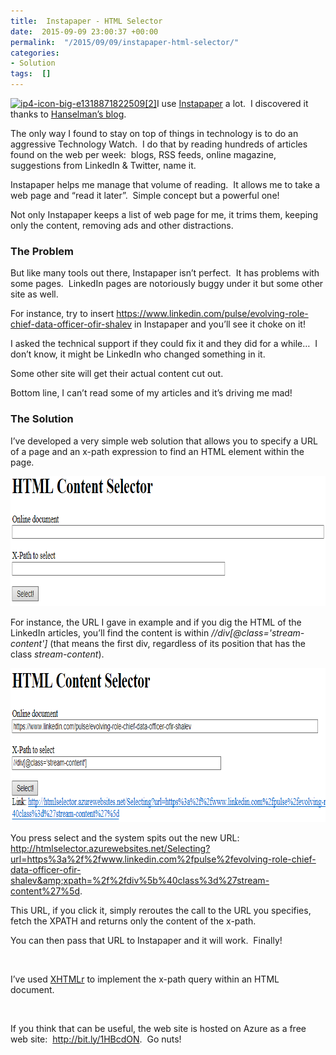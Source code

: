 ```yaml
---
title:  Instapaper - HTML Selector
date:  2015-09-09 23:00:37 +00:00
permalink:  "/2015/09/09/instapaper-html-selector/"
categories:
- Solution
tags:  []
---
```

<a href="https://vincentlauzon.files.wordpress.com/2015/08/ip4-icon-big-e13188718225092.png"><img class=" wp-image-1059 alignright" src="https://vincentlauzon.files.wordpress.com/2015/08/ip4-icon-big-e13188718225092.png?w=300" alt="ip4-icon-big-e1318871822509[2]" width="151" height="151" /></a>I use <a href="https://www.instapaper.com" target="_blank">Instapaper</a> a lot.  I discovered it thanks to <a href="http://www.hanselman.com/blog/TwoMustHaveToolsForAMoreReadableWeb.aspx" target="_blank">Hanselman’s blog</a>.

The only way I found to stay on top of things in technology is to do an aggressive Technology Watch.  I do that by reading hundreds of articles found on the web per week:  blogs, RSS feeds, online magazine, suggestions from LinkedIn &amp; Twitter, name it.

Instapaper helps me manage that volume of reading.  It allows me to take a web page and “read it later”.  Simple concept but a powerful one!

Not only Instapaper keeps a list of web page for me, it trims them, keeping only the content, removing ads and other distractions.
<h3>The Problem</h3>
But like many tools out there, Instapaper isn’t perfect.  It has problems with some pages.  LinkedIn pages are notoriously buggy under it but some other site as well.

For instance, try to insert <a title="https://www.linkedin.com/pulse/evolving-role-chief-data-officer-ofir-shalev" href="https://www.linkedin.com/pulse/evolving-role-chief-data-officer-ofir-shalev">https://www.linkedin.com/pulse/evolving-role-chief-data-officer-ofir-shalev</a> in Instapaper and you’ll see it choke on it!

I asked the technical support if they could fix it and they did for a while…  I don’t know, it might be LinkedIn who changed something in it.

Some other site will get their actual content cut out.

Bottom line, I can’t read some of my articles and it’s driving me mad!
<h3>The Solution</h3>
I’ve developed a very simple web solution that allows you to specify a URL of a page and an x-path expression to find an HTML element within the page.

<a href="assets/2015/9/instapaper-html-selector/image45.png"><img style="background-image:none;padding-top:0;padding-left:0;display:inline;padding-right:0;border:0;" title="image" src="assets/2015/9/instapaper-html-selector/image_thumb45.png" alt="image" width="787" height="208" border="0" /></a>

For instance, the URL I gave in example and if you dig the HTML of the LinkedIn articles, you’ll find the content is within <em>//div[@class='stream-content']</em> (that means the first div, regardless of its position that has the class <em>stream-content</em>).

<a href="assets/2015/9/instapaper-html-selector/image46.png"><img style="background-image:none;padding-top:0;padding-left:0;display:inline;padding-right:0;border:0;" title="image" src="assets/2015/9/instapaper-html-selector/image_thumb46.png" alt="image" width="802" height="246" border="0" /></a>

You press select and the system spits out the new URL:  <a title="http://htmlselector.azurewebsites.net/Selecting?url=https%3a%2f%2fwww.linkedin.com%2fpulse%2fevolving-role-chief-data-officer-ofir-shalev&amp;xpath=%2f%2fdiv%5b%40class%3d%27stream-content%27%5d" href="http://htmlselector.azurewebsites.net/Selecting?url=https%3a%2f%2fwww.linkedin.com%2fpulse%2fevolving-role-chief-data-officer-ofir-shalev&amp;xpath=%2f%2fdiv%5b%40class%3d%27stream-content%27%5d">http://htmlselector.azurewebsites.net/Selecting?url=https%3a%2f%2fwww.linkedin.com%2fpulse%2fevolving-role-chief-data-officer-ofir-shalev&amp;xpath=%2f%2fdiv%5b%40class%3d%27stream-content%27%5d</a>.

This URL, if you click it, simply reroutes the call to the URL you specifies, fetch the XPATH and returns only the content of the x-path.

You can then pass that URL to Instapaper and it will work.  Finally!

&nbsp;

I’ve used <a href="http://www.nuget.org/packages/XHTMLr" target="_blank">XHTMLr</a> to implement the x-path query within an HTML document.

&nbsp;

If you think that can be useful, the web site is hosted on Azure as a free web site:  <a href="http://bit.ly/1HBcdON" target="_blank">http://bit.ly/1HBcdON</a>.  Go nuts!